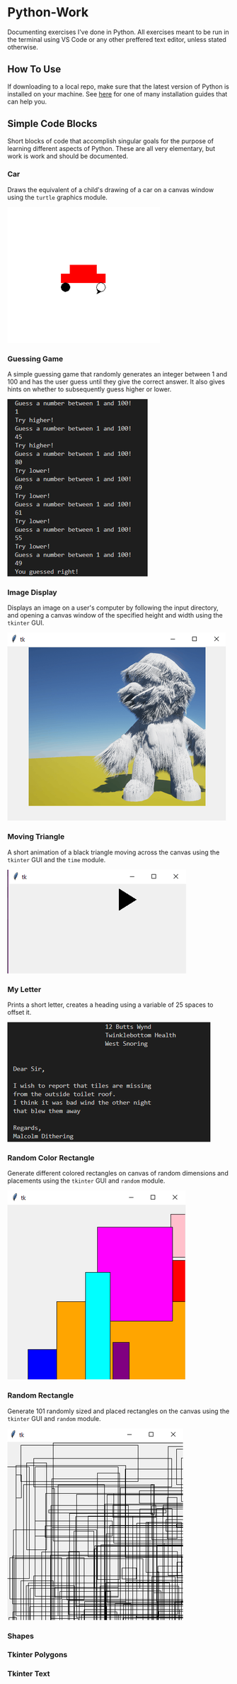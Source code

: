 # Python-Work

Documenting exercises I've done in Python. All exercises meant to be run in the terminal using VS Code or any other preffered text editor, unless stated otherwise.

## How To Use
If downloading to a local repo, make sure that the latest version of Python is installed on your machine. See [here](https://realpython.com/installing-python/) for one of many installation guides that can help you.

## Simple Code Blocks
Short blocks of code that accomplish singular goals for the purpose of learning different aspects of Python. These are all very elementary, but work is work and should be documented.

### Car

Draws the equivalent of a child's drawing of a car on a canvas window using the `turtle` graphics module.

![Car](/images/car.png)

### Guessing Game

A simple guessing game that randomly generates an integer between 1 and 100 and has the user guess until they give the correct answer. It also gives hints on whether to subsequently guess higher or lower.

![Guessing Game](/images/guessinggame.png)

### Image Display

Displays an image on a user's computer by following the input directory, and opening a canvas window of the specified height and width using the `tkinter` GUI.

![Image Display](/images/hairio.png)

### Moving Triangle
A short animation of a black triangle moving across the canvas using the `tkinter` GUI and the `time` module.

![Moving Triangle](/images/triangle.png)

### My Letter
Prints a short letter, creates a heading using a variable of 25 spaces to offset it.

![My Letter](/images/myletter.png)

### Random Color Rectangle
Generate different colored rectangles on canvas of random dimensions and placements using the `tkinter` GUI and `random` module.

![Random Color Rectangles](/images/colorrectangle.png)

### Random Rectangle
Generate 101 randomly sized and placed rectangles on the canvas using the `tkinter` GUI and `random` module.

![Random Rectangles](/images/rectangle.png)

### Shapes

### Tkinter Polygons

### Tkinter Text